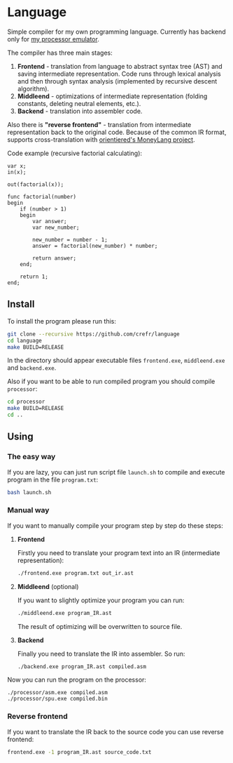# Language
Simple compiler for my own programming language. Currently has backend only for [my processor emulator](https://github.com/crefr/processor).

The compiler has three main stages:
1. **Frontend** - translation from language to abstract syntax tree (AST) and saving intermediate representation. Code runs through lexical analysis and then through syntax analysis (implemented by recursive descent algorithm).
2. **Middleend** - optimizations of intermediate representation (folding constants, deleting neutral elements, etc.).
3. **Backend** - translation into assembler code.

Also there is **"reverse frontend"** - translation from intermediate representation back to the original code. Because of the common IR format, supports cross-translation with [orientiered's MoneyLang project](https://github.com/orientiered/MoneyLang).

Code example (recursive factorial calculating):
```
var x;
in(x);

out(factorial(x));

func factorial(number)
begin
    if (number > 1)
    begin
        var answer;
        var new_number;

        new_number = number - 1;
        answer = factorial(new_number) * number;

        return answer;
    end;

    return 1;
end;
```

## Install
To install the program please run this:

``` bash
git clone --recursive https://github.com/crefr/language
cd language
make BUILD=RELEASE
```

In the directory should appear executable files `frontend.exe`, `middleend.exe` and `backend.exe`.

Also if you want to be able to run compiled program you should compile `processor`:
```bash
cd processor
make BUILD=RELEASE
cd ..
```

## Using
### The easy way
If you are lazy, you can just run script file `launch.sh` to compile and execute program in the file `program.txt`:
``` bash
bash launch.sh
```

### Manual way
If you want to manually compile your program step by step do these steps:

1. **Frontend**

    Firstly you need to translate your program text into an IR (intermediate representation):
    ```bash
    ./frontend.exe program.txt out_ir.ast
    ```
2. **Middleend** (optional)

    If you want to slightly optimize your program you can run:
    ```bash
    ./middleend.exe program_IR.ast
    ```
    The result of optimizing will be overwritten to source file.

3. **Backend**

    Finally you need to translate the IR into assembler. So run:
    ```bash
    ./backend.exe program_IR.ast compiled.asm
    ```
Now you can run the program on the processor:
```
./processor/asm.exe compiled.asm
./processor/spu.exe compiled.bin
```

### Reverse frontend

If you want to translate the IR back to the source code you can use reverse frontend:
```bash
frontend.exe -1 program_IR.ast source_code.txt
```
